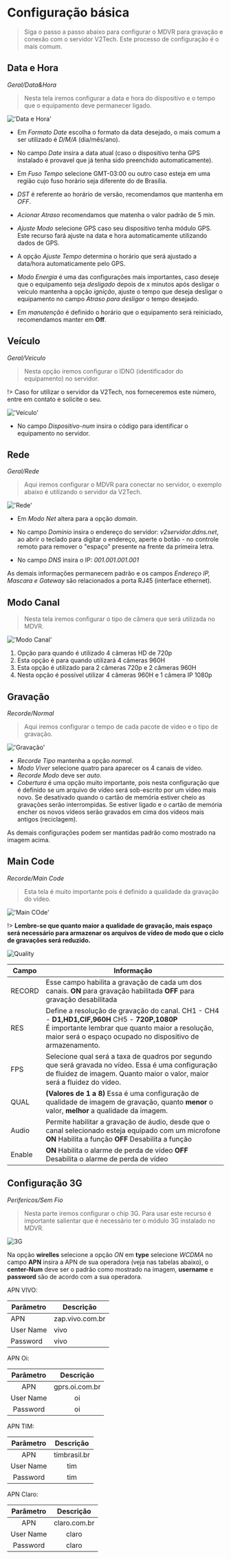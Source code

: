 # Configuração básica

> Siga o passo a passo abaixo para configurar o MDVR para gravação e conexão com o servidor V2Tech. Este processo de configuração é o mais comum.

## Data e Hora

_Geral/Data&Hora_

> Nesta tela iremos configurar a data e hora do dispositivo e o tempo que o equipamento deve permanecer ligado.

!['Data e Hora'](./images/009.jpg)

- Em _Formato Date_ escolha o formato da data desejado, o mais comum a ser utilizado é _D/M/A_ (dia/mês/ano).

- No campo _Date_ insira a data atual (caso o dispositivo tenha GPS instalado é provavel que já tenha sido preenchido automaticamente).

- Em _Fuso Tempo_ selecione GMT-03:00 ou outro caso esteja em uma região cujo fuso horário seja diferente do de Brasília.

- _DST_ é referente ao horário de versão, recomendamos que mantenha em _OFF_.

- _Acionar Atraso_ recomendamos que matenha o valor padrão de 5 min.

- _Ajuste Modo_ selecione GPS caso seu dispositivo tenha módulo GPS. Este recurso fará ajuste na data e hora automaticamente utilizando dados de GPS.

- A opção _Ajuste Tempo_ determina o horário que será ajustado a data/hora automaticamente pelo GPS.

- _Modo Energia_ é uma das configurações mais importantes, caso deseje que o equipamento seja _desligado_ depois de x minutos após desligar o veículo mantenha a opção _ignição_, ajuste o tempo que deseja desligar o equipamento no campo _Atraso para desligar_ o tempo desejado.

- Em _manutenção_ é definido o horário que o equipamento será reiniciado, recomendamos manter em **Off**.

## Veículo

_Geral/Veiculo_

> Nesta opção iremos configurar o IDNO (identificador do equipamento) no servidor.

!> Caso for utilizar o servidor da V2Tech, nos forneceremos este número, entre em contato e solicite o seu.

!['Veículo'](./images/008.jpg)

- No campo _Dispositivo-num_ insira o código para identificar o equipamento no servidor.

## Rede

_Geral/Rede_

> Aqui iremos configurar o MDVR para conectar no servidor, o exemplo abaixo é utilizando o servidor da V2Tech.

!['Rede'](./images/007.jpg)

- Em _Modo Net_ altera para a opção _domain_.

- No campo _Dominio_ insira o endereço do servidor: _v2servidor.ddns.net_, ao abrir o teclado para digitar o endereço, aperte o botão - no controle remoto para remover o "espaço" presente na frente da primeira letra.

- No campo _DNS_ insira o IP: _001.001.001.001_

As demais informações permanecem padrão e os campos _Endereço IP, Mascara e Gateway_ são relacionados a porta RJ45 (interface ethernet).

## Modo Canal

> Nesta tela iremos configurar o tipo de câmera que será utilizada no MDVR.

!['Modo Canal'](./images/006.jpg)

1. Opção para quando é utilizado 4 câmeras HD de 720p
2. Esta opção é para quando utilizará 4 câmeras 960H
3. Esta opção é utilizado para 2 câmeras 720p e 2 câmeras 960H
4. Nesta opção é possível utilizar 4 câmeras 960H e 1 câmera IP 1080p

## Gravação

_Recorde/Normal_

> Aqui iremos configurar o tempo de cada pacote de vídeo e o tipo de gravação.

!['Gravação'](./images/005.jpg)

- _Recorde Tipo_ mantenha a opção _normal_.
- _Modo Viver_ selecione quatro para aparecer os 4 canais de vídeo.
- _Recorde Modo_ deve ser _auto_.
- _Cobertura_ é uma opção muito importante, pois nesta configuração que é definido se um arquivo de vídeo será sob-escrito por um vídeo mais novo. Se desativado quando o cartão de memória estiver cheio as gravações serão interrompidas. Se estiver ligado e o cartão de memória encher os novos vídeos serão gravados em cima dos vídeos mais antigos (reciclagem).

As demais configurações podem ser mantidas padrão como mostrado na imagem acima.

## Main Code

_Recorde/Main Code_

> Esta tela é muito importante pois é definido a qualidade da gravação do vídeo.

!['Main COde'](./images/004.jpg)

!> **Lembre-se que quanto maior a qualidade de gravação, mais espaço será necessário para armazenar os arquivos de vídeo de modo que o ciclo de gravações será reduzido.**

![Quality](./images/quality-record.png)

| Campo  | Informação                                                                                                                                                                                                         |
| ------ | ------------------------------------------------------------------------------------------------------------------------------------------------------------------------------------------------------------------ |
| RECORD | Esse campo habilita a gravação de cada um dos canais. **ON** para gravação habilitada **OFF** para gravação desabilitada                                                                                           |
| RES    | Define a resolução de gravação do canal. CH1 - CH4 - **D1,HD1,CIF,960H** CH5 - **720P,1080P** <br> É importante lembrar que quanto maior a resolução, maior será o espaço ocupado no dispositivo de armazenamento. |
| FPS    | Selecione qual será a taxa de quadros por segundo que será gravada no vídeo. Essa é uma configuração de fluidez de imagem. Quanto maior o valor, maior será a fluidez do vídeo.                                    |
| QUAL   | **(Valores de 1 a 8)** Essa é uma configuração de qualidade de imagem de gravação, quanto **menor** o valor, **melhor** a qualidade da imagem.                                                                     |
| Audio  | Permite habilitar a gravação de áudio, desde que o canal selecionado esteja equipado com um microfone **ON** Habilita a função **OFF** Desabilita a função                                                         |
| Enable | **ON** Habilita o alarme de perda de vídeo **OFF** Desabilita o alarme de perda de vídeo                                                                                                                           |

## Configuração 3G

_Perifericos/Sem Fio_

> Nesta parte iremos configurar o chip 3G. Para usar este recurso é importante salientar que é necessário ter o módulo 3G instalado no MDVR.

![3G](./images/3g.png)

Na opção **wirelles** selecione a opção _ON_ em **type** selecione _WCDMA_ no campo **APN** insira a APN de sua operadora (veja nas tabelas abaixo), o **center-Num** deve ser o padrão como mostrado na imagem, **username** e **password** são de acordo com a sua operadora.

APN VIVO:

| Parâmetro | Descrição       |
| --------- | --------------- |
| APN       | zap.vivo.com.br |
| User Name | vivo            |
| Password  | vivo            |

APN Oi:

| Parâmetro |   Descrição    |
| :-------: | :------------: |
|    APN    | gprs.oi.com.br |
| User Name |       oi       |
| Password  |       oi       |

APN TIM:

| Parâmetro |  Descrição   |
| :-------: | :----------: |
|    APN    | timbrasil.br |
| User Name |     tim      |
| Password  |     tim      |

APN Claro:

| Parâmetro |  Descrição   |
| :-------: | :----------: |
|    APN    | claro.com.br |
| User Name |    claro     |
| Password  |    claro     |
